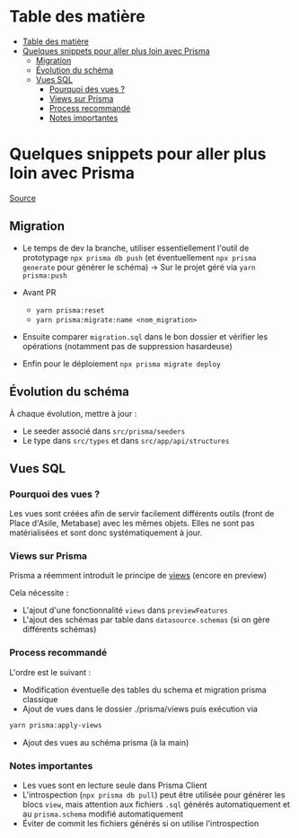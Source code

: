 # Table des matière
- [Table des matière](#table-des-matière)
- [Quelques snippets pour aller plus loin avec Prisma](#quelques-snippets-pour-aller-plus-loin-avec-prisma)
  - [Migration](#migration)
  - [Évolution du schéma](#évolution-du-schéma)
  - [Vues SQL](#vues-sql)
    - [Pourquoi des vues ?](#pourquoi-des-vues-)
    - [Views sur Prisma](#views-sur-prisma)
    - [Process recommandé](#process-recommandé)
    - [Notes importantes](#notes-importantes)

# Quelques snippets pour aller plus loin avec Prisma

[Source](https://www.prisma.io/docs/orm/prisma-migrate/workflows/prototyping-your-schema)

## Migration

- Le temps de dev la branche, utiliser essentiellement l'outil de prototypage `npx prisma db push` (et éventuellement `npx prisma generate` pour générer le schéma) -> Sur le projet géré via `yarn prisma:push`

- Avant PR
    - `yarn prisma:reset`
    - `yarn prisma:migrate:name <nom_migration>`

- Ensuite comparer `migration.sql` dans le bon dossier et vérifier les opérations (notamment pas de suppression hasardeuse)

- Enfin pour le déploiement `npx prisma migrate deploy`

## Évolution du schéma
À chaque évolution, mettre à jour :
- Le seeder associé dans `src/prisma/seeders`
- Le type dans `src/types` et dans `src/app/api/structures`

## Vues SQL

### Pourquoi des vues ?
Les vues sont créées afin de servir facilement différents outils (front de Place d'Asile, Metabase) avec les mêmes objets. Elles ne sont pas matérialisées et sont donc systématiquement à jour.

### Views sur Prisma
Prisma a réemment introduit le principe de [views](https://www.prisma.io/docs/orm/prisma-schema/data-model/views) (encore en preview)

Cela nécessite : 
- L'ajout d'une fonctionnalité `views` dans `previewFeatures`
- L'ajout des schémas par table dans `datasource.schemas` (si on gère différents schémas)

### Process recommandé
L'ordre est le suivant : 
- Modification éventuelle des tables du schema et migration prisma classique
- Ajout de vues dans le dossier ./prisma/views puis exécution via 
```bash
yarn prisma:apply-views
```
- Ajout des vues au schéma prisma (à la main)

### Notes importantes
- Les vues sont en lecture seule dans Prisma Client
- L'introspection (`npx prisma db pull`) peut être utilisée pour générer les blocs `view`, mais attention aux fichiers `.sql` générés automatiquement et au `prisma.schema` modifié automatiquement
- Éviter de commit les fichiers générés si on utilise l'introspection
